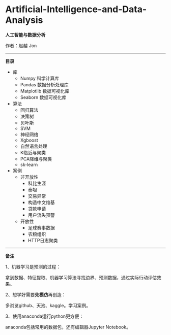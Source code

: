 # Artificial-Intelligence-and-Data-Analysis

**人工智能与数据分析**

作者：赵越 Jon  

---
**目录**
  - 库
    - Numpy 科学计算库
    - Pandas 数据分析处理库
    - Matplotlib 数据可视化库
    - Seaborn 数据可视化库
  - 算法
    - 回归算法
    - 决策树
    - 贝叶斯
    - SVM
    - 神经网络
    - Xgboost
    - 自然语言处理
    - K临近与聚类
    - PCA降维与聚类
    - sk-learn
  - 案例
    - 非开放性
      - 科比生涯
      - 泰坦
      - 交易异常
      - 构造中文维基
      - 贷款申请
      - 用户流失预警
     - 开放性
       - 足球赛事数据
       - 农粮组织
       - HTTP日志聚类
---
**备注**  

1、机器学习是预测的过程：  

拿到数据、特征提取、机器学习算法寻找边界、预测数据，通过实际行动评估效果。  


2、想学好需要**先模仿**再创造：  

多浏览github、天池、kaggle。学习案例。  


3、使用anaconda运行python更方便：  

anaconda包括常用的数据包，还有编辑器Jupyter Notebook。  
